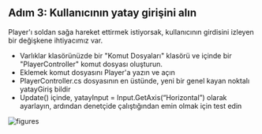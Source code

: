 ## Adım 3: Kullanıcının yatay girişini alın

Player'ı soldan sağa hareket ettirmek istiyorsak, kullanıcının girdisini izleyen bir değişkene ihtiyacımız var.

- Varlıklar klasörünüzde bir "Komut Dosyaları" klasörü ve içinde bir "PlayerController" komut dosyası oluşturun.
- Eklemek komut dosyasını Player'a yazın ve açın
- PlayerController.cs dosyasının en üstünde, yeni bir genel kayan noktalı yatayGiriş bildir
- Update() içinde, yatayInput = Input.GetAxis(“Horizontal”) olarak ayarlayın, ardından denetçide çalıştığından emin olmak için test edin

![figures]()
